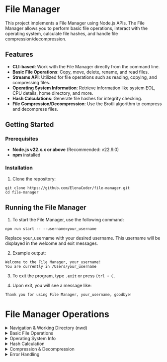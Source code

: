 # File Manager

This project implements a File Manager using Node.js APIs. The File Manager allows you to perform basic file operations, interact with the operating system, calculate file hashes, and handle file compression/decompression.

## Features

- **CLI-based**: Work with the File Manager directly from the command line.
- **Basic File Operations**: Copy, move, delete, rename, and read files.
- **Streams API**: Utilized for file operations such as reading, copying, and compressing files.
- **Operating System Information**: Retrieve information like system EOL, CPU details, home directory, and more.
- **Hash Calculations**: Generate file hashes for integrity checking.
- **File Compression/Decompression**: Use the Brotli algorithm to compress and decompress files.

## Getting Started

### Prerequisites

- **Node.js v22.x.x or above** (Recommended: v22.9.0)
- **npm** installed

### Installation

1. Clone the repository:

```
git clone https://github.com/ElenaCoder/file-manager.git
cd file-manager
```

## Running the File Manager

1. To start the File Manager, use the following command:
```
npm run start -- --username=your_username

```
Replace your_username with your desired username. This username will be displayed in the welcome and exit messages.

2. Example output:

```
Welcome to the File Manager, your_username!
You are currently in /Users/your_username

```
3. To exit the program, type `.exit` or press `Ctrl + C`.

4. Upon exit, you will see a message like:

```
Thank you for using File Manager, your_username, goodbye!

```

# File Manager Operations

<details>
<summary>Navigation & Working Directory (nwd)</summary>

- Go upper from current directory.
  - **Command**: `up` - moves one directory up (except when in the root directory).

- Change to dedicated folder.
  - **Command**: `cd path_to_directory` - changes the working directory to the specified path. The path can be relative or absolute.

- List all files and folders in the current directory.
  - **Command**: `ls`- prints the list of files and directories. The output is sorted with directories listed first, followed by files.

</details>

<details>
<summary>Basic File Operations</summary>

### Read a file's content
**Command**: `cat path_to_file`
Reads and prints the content of the specified file.

### Create a new file
**Command**: `add new_file_name`
Creates an empty file with the specified name.

### Rename a file
**Command**: `rn path_to_file new_filename`
Renames the specified file while keeping its content unchanged.

### Copy a file
**Command**: `cp path_to_file path_to_new_directory`
Copies the file to the specified directory using readable and writable streams.

### Move a file
**Command**: `mv path_to_file path_to_new_directory`
Moves the file to the new directory (same as copy, but deletes the original file).

### Delete a file
**Command**: `rm path_to_file`
Deletes the specified file.

</details>

<details>
<summary>Operating System Info</summary>

### Get system End-Of-Line (EOL)
**Command**: `os --EOL`
Prints the system's default EOL.

### Get CPU information
**Command**: `os --cpus`
Displays the number of CPUs, as well as each CPU's model and clock rate (in GHz).

### Get home directory
**Command**: `os --homedir`
Prints the user's home directory.

### Get current system user name
**Command**: `os --username`
Prints the current system's user name (not the username passed at the start).

### Get CPU architecture
**Command**: `os --architecture`
Prints the CPU architecture for which Node.js binary was compiled.

</details>

<details>
<summary>Hash Calculation</summary>

### Calculate hash for a file
**Command**: `hash path_to_file`
Computes and prints the hash for the specified file.

</details>

<details>
<summary>Compression & Decompression</summary>

### Compress a file
**Command**: `compress path_to_file path_to_destination`
Compresses the specified file using the Brotli algorithm and streams, saving the result in the destination.

### Decompress a file
**Command**: `decompress path_to_file path_to_destination`
Decompresses the previously compressed file using the Brotli algorithm, ensuring the result matches the original file.

</details>

<details>
<summary>Error Handling</summary>

- In case of invalid commands or missing/incorrect arguments, the File Manager will print `Invalid input` and wait for the next command.

- If an operation fails (e.g., trying to work on a non-existent file), the message `Operation failed` will be printed, and the user can enter another command.

</details>
